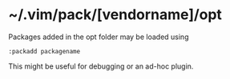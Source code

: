 # ~/.vim/pack/[vendorname]/opt

Packages added in the opt folder may be loaded using

```vim
:packadd packagename
```

This might be useful for debugging or an ad-hoc plugin.

